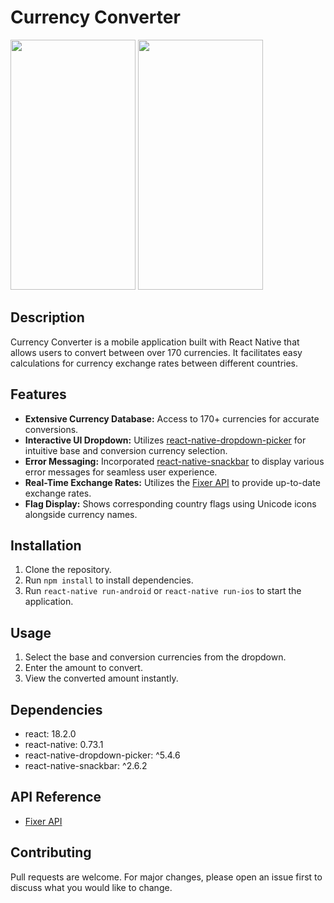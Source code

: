 # Currency Converter

<image src="https://github.com/qur786/react-native-dice/assets/home.png" height=400 width=200 />

<image src="https://github.com/qur786/react-native-dice/assets/converted.png" height=400 width=200 />

## Description

Currency Converter is a mobile application built with React Native that allows users to convert between over 170 currencies. It facilitates easy calculations for currency exchange rates between different countries.

## Features

- **Extensive Currency Database:** Access to 170+ currencies for accurate conversions.
- **Interactive UI Dropdown:** Utilizes [react-native-dropdown-picker](https://www.npmjs.com/package/react-native-dropdown-picker) for intuitive base and conversion currency selection.
- **Error Messaging:** Incorporated [react-native-snackbar](https://www.npmjs.com/package/react-native-snackbar) to display various error messages for seamless user experience.
- **Real-Time Exchange Rates:** Utilizes the [Fixer API](https://fixer.io/) to provide up-to-date exchange rates.
- **Flag Display:** Shows corresponding country flags using Unicode icons alongside currency names.

## Installation

1. Clone the repository.
2. Run `npm install` to install dependencies.
3. Run `react-native run-android` or `react-native run-ios` to start the application.

## Usage

1. Select the base and conversion currencies from the dropdown.
2. Enter the amount to convert.
3. View the converted amount instantly.

## Dependencies

- react: 18.2.0
- react-native: 0.73.1
- react-native-dropdown-picker: ^5.4.6
- react-native-snackbar: ^2.6.2

## API Reference

- [Fixer API](https://fixer.io/)

## Contributing

Pull requests are welcome. For major changes, please open an issue first to discuss what you would like to change.
